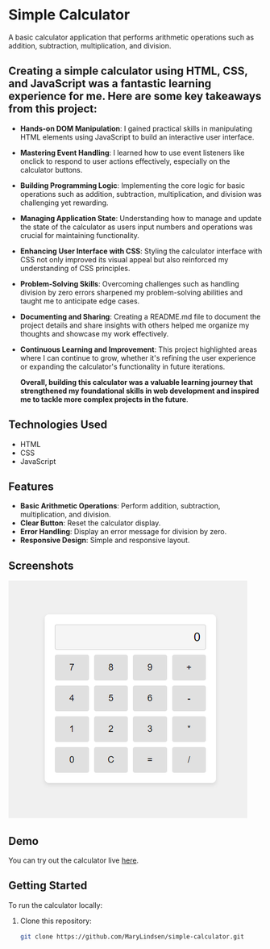 # Simple Calculator

A basic calculator application that performs arithmetic operations such as addition, subtraction, multiplication, and division.

## Creating a simple calculator using HTML, CSS, and JavaScript was a fantastic learning experience for me. Here are some key takeaways from this project:

- **Hands-on DOM Manipulation**: I gained practical skills in manipulating HTML elements using JavaScript to build an interactive user interface.

- **Mastering Event Handling**: I learned how to use event listeners like onclick to respond to user actions effectively, especially on the calculator buttons.

- **Building Programming Logic**: Implementing the core logic for basic operations such as addition, subtraction, multiplication, and division was challenging yet rewarding.

- **Managing Application State**: Understanding how to manage and update the state of the calculator as users input numbers and operations was crucial for maintaining functionality.

- **Enhancing User Interface with CSS**: Styling the calculator interface with CSS not only improved its visual appeal but also reinforced my understanding of CSS principles.

- **Problem-Solving Skills**: Overcoming challenges such as handling division by zero errors sharpened my problem-solving abilities and taught me to anticipate edge cases.

- **Documenting and Sharing**: Creating a README.md file to document the project details and share insights with others helped me organize my thoughts and showcase my work effectively.

- **Continuous Learning and Improvement**: This project highlighted areas where I can continue to grow, whether it's refining the user experience or expanding the calculator's functionality in future iterations.

  **Overall, building this calculator was a valuable learning journey that strengthened my foundational skills in web development and inspired me to tackle more complex projects in the future**.

## Technologies Used

- HTML
- CSS
- JavaScript

## Features

- **Basic Arithmetic Operations**: Perform addition, subtraction, multiplication, and division.
- **Clear Button**: Reset the calculator display.
- **Error Handling**: Display an error message for division by zero.
- **Responsive Design**: Simple and responsive layout.

## Screenshots

![Calculator Screenshot](calculator.png)

## Demo

You can try out the calculator live [here](https://marylindsen.github.io/calculator/).
## Getting Started

To run the calculator locally:

1. Clone this repository:
   ```bash
   git clone https://github.com/MaryLindsen/simple-calculator.git

